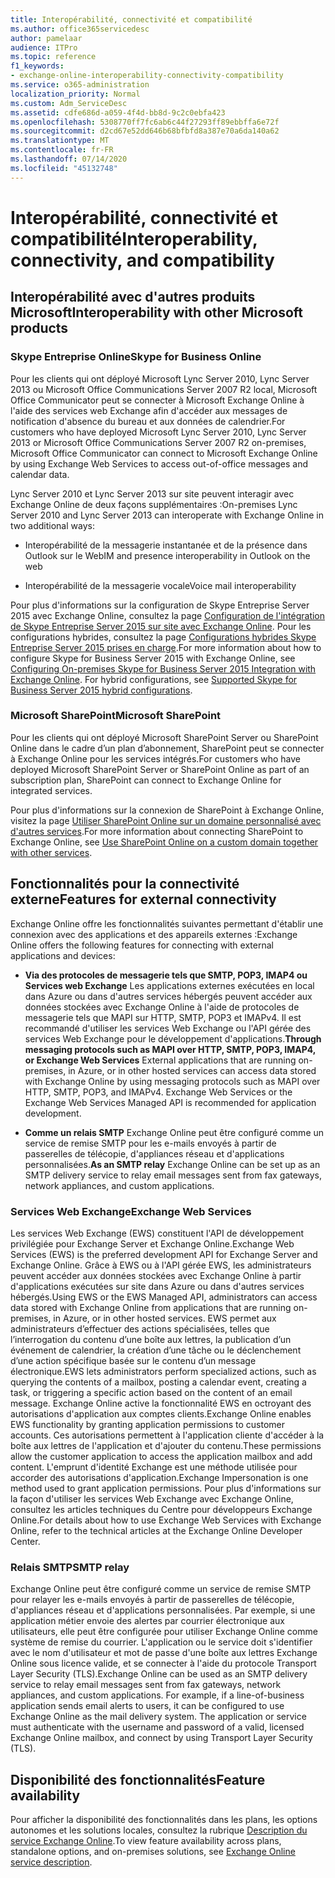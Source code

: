 ```yaml
---
title: Interopérabilité, connectivité et compatibilité
ms.author: office365servicedesc
author: pamelaar
audience: ITPro
ms.topic: reference
f1_keywords:
- exchange-online-interoperability-connectivity-compatibility
ms.service: o365-administration
localization_priority: Normal
ms.custom: Adm_ServiceDesc
ms.assetid: cdfe686d-a059-4f4d-bb8d-9c2c0ebfa423
ms.openlocfilehash: 5308770ff7fc6ab6c44f27293ff89ebbffa6e72f
ms.sourcegitcommit: d2cd67e52dd646b68bfbfd8a387e70a6da140a62
ms.translationtype: MT
ms.contentlocale: fr-FR
ms.lasthandoff: 07/14/2020
ms.locfileid: "45132748"
---
```

# <a name="interoperability-connectivity-and-compatibility"></a><span data-ttu-id="da10e-102">Interopérabilité, connectivité et compatibilité</span><span class="sxs-lookup"><span data-stu-id="da10e-102">Interoperability, connectivity, and compatibility</span></span>

## <a name="interoperability-with-other-microsoft-products"></a><span data-ttu-id="da10e-103">Interopérabilité avec d'autres produits Microsoft</span><span class="sxs-lookup"><span data-stu-id="da10e-103">Interoperability with other Microsoft products</span></span>

### <a name="skype-for-business-online"></a><span data-ttu-id="da10e-104">Skype Entreprise Online</span><span class="sxs-lookup"><span data-stu-id="da10e-104">Skype for Business Online</span></span>

<span data-ttu-id="da10e-105">Pour les clients qui ont déployé Microsoft Lync Server 2010, Lync Server 2013 ou Microsoft Office Communications Server 2007 R2 local, Microsoft Office Communicator peut se connecter à Microsoft Exchange Online à l'aide des services web Exchange afin d'accéder aux messages de notification d'absence du bureau et aux données de calendrier.</span><span class="sxs-lookup"><span data-stu-id="da10e-105">For customers who have deployed Microsoft Lync Server 2010, Lync Server 2013 or Microsoft Office Communications Server 2007 R2 on-premises, Microsoft Office Communicator can connect to Microsoft Exchange Online by using Exchange Web Services to access out-of-office messages and calendar data.</span></span>
  
<span data-ttu-id="da10e-106">Lync Server 2010 et Lync Server 2013 sur site peuvent interagir avec Exchange Online de deux façons supplémentaires :</span><span class="sxs-lookup"><span data-stu-id="da10e-106">On-premises Lync Server 2010 and Lync Server 2013 can interoperate with Exchange Online in two additional ways:</span></span>
  
- <span data-ttu-id="da10e-107">Interopérabilité de la messagerie instantanée et de la présence dans Outlook sur le Web</span><span class="sxs-lookup"><span data-stu-id="da10e-107">IM and presence interoperability in Outlook on the web</span></span>
    
- <span data-ttu-id="da10e-108">Interopérabilité de la messagerie vocale</span><span class="sxs-lookup"><span data-stu-id="da10e-108">Voice mail interoperability</span></span>
    
<span data-ttu-id="da10e-p101">Pour plus d'informations sur la configuration de Skype Entreprise Server 2015 avec Exchange Online, consultez la page [Configuration de l'intégration de Skype Entreprise Server 2015 sur site avec Exchange Online](https://go.microsoft.com/fwlink/p/?LinkId=271804). Pour les configurations hybrides, consultez la page [Configurations hybrides Skype Entreprise Server 2015 prises en charge](https://go.microsoft.com/fwlink/?LinkID=513084).</span><span class="sxs-lookup"><span data-stu-id="da10e-p101">For more information about how to configure Skype for Business Server 2015 with Exchange Online, see [Configuring On-premises Skype for Business Server 2015 Integration with Exchange Online](https://go.microsoft.com/fwlink/p/?LinkId=271804). For hybrid configurations, see [Supported Skype for Business Server 2015 hybrid configurations](https://go.microsoft.com/fwlink/?LinkID=513084).</span></span>
  
### <a name="microsoft-sharepoint"></a><span data-ttu-id="da10e-111">Microsoft SharePoint</span><span class="sxs-lookup"><span data-stu-id="da10e-111">Microsoft SharePoint</span></span>

<span data-ttu-id="da10e-112">Pour les clients qui ont déployé Microsoft SharePoint Server ou SharePoint Online dans le cadre d’un plan d’abonnement, SharePoint peut se connecter à Exchange Online pour les services intégrés.</span><span class="sxs-lookup"><span data-stu-id="da10e-112">For customers who have deployed Microsoft SharePoint Server or SharePoint Online as part of an subscription plan, SharePoint can connect to Exchange Online for integrated services.</span></span>
  
<span data-ttu-id="da10e-113">Pour plus d'informations sur la connexion de SharePoint à Exchange Online, visitez la page [Utiliser SharePoint Online sur un domaine personnalisé avec d'autres services](https://go.microsoft.com/fwlink/?LinkId=271805).</span><span class="sxs-lookup"><span data-stu-id="da10e-113">For more information about connecting SharePoint to Exchange Online, see [Use SharePoint Online on a custom domain together with other services](https://go.microsoft.com/fwlink/?LinkId=271805).</span></span>
  
## <a name="features-for-external-connectivity"></a><span data-ttu-id="da10e-114">Fonctionnalités pour la connectivité externe</span><span class="sxs-lookup"><span data-stu-id="da10e-114">Features for external connectivity</span></span>

<span data-ttu-id="da10e-115">Exchange Online offre les fonctionnalités suivantes permettant d'établir une connexion avec des applications et des appareils externes :</span><span class="sxs-lookup"><span data-stu-id="da10e-115">Exchange Online offers the following features for connecting with external applications and devices:</span></span>
  
- <span data-ttu-id="da10e-p102">**Via des protocoles de messagerie tels que SMTP, POP3, IMAP4 ou Services web Exchange** Les applications externes exécutées en local dans Azure ou dans d'autres services hébergés peuvent accéder aux données stockées avec Exchange Online à l'aide de protocoles de messagerie tels que MAPI sur HTTP, SMTP, POP3 et IMAPv4. Il est recommandé d'utiliser les services Web Exchange ou l'API gérée des services Web Exchange pour le développement d'applications.</span><span class="sxs-lookup"><span data-stu-id="da10e-p102">**Through messaging protocols such as MAPI over HTTP, SMTP, POP3, IMAP4, or Exchange Web Services** External applications that are running on-premises, in Azure, or in other hosted services can access data stored with Exchange Online by using messaging protocols such as MAPI over HTTP, SMTP, POP3, and IMAPv4. Exchange Web Services or the Exchange Web Services Managed API is recommended for application development.</span></span> 
    
- <span data-ttu-id="da10e-118">**Comme un relais SMTP** Exchange Online peut être configuré comme un service de remise SMTP pour les e-mails envoyés à partir de passerelles de télécopie, d'appliances réseau et d'applications personnalisées.</span><span class="sxs-lookup"><span data-stu-id="da10e-118">**As an SMTP relay** Exchange Online can be set up as an SMTP delivery service to relay email messages sent from fax gateways, network appliances, and custom applications.</span></span> 
    
### <a name="exchange-web-services"></a><span data-ttu-id="da10e-119">Services Web Exchange</span><span class="sxs-lookup"><span data-stu-id="da10e-119">Exchange Web Services</span></span>

<span data-ttu-id="da10e-120">Les services Web Exchange (EWS) constituent l'API de développement privilégiée pour Exchange Server et Exchange Online.</span><span class="sxs-lookup"><span data-stu-id="da10e-120">Exchange Web Services (EWS) is the preferred development API for Exchange Server and Exchange Online.</span></span> <span data-ttu-id="da10e-121">Grâce à EWS ou à l'API gérée EWS, les administrateurs peuvent accéder aux données stockées avec Exchange Online à partir d'applications exécutées sur site dans Azure ou dans d'autres services hébergés.</span><span class="sxs-lookup"><span data-stu-id="da10e-121">Using EWS or the EWS Managed API, administrators can access data stored with Exchange Online from applications that are running on-premises, in Azure, or in other hosted services.</span></span> <span data-ttu-id="da10e-122">EWS permet aux administrateurs d’effectuer des actions spécialisées, telles que l’interrogation du contenu d’une boîte aux lettres, la publication d’un événement de calendrier, la création d’une tâche ou le déclenchement d’une action spécifique basée sur le contenu d’un message électronique.</span><span class="sxs-lookup"><span data-stu-id="da10e-122">EWS lets administrators perform specialized actions, such as querying the contents of a mailbox, posting a calendar event, creating a task, or triggering a specific action based on the content of an email message.</span></span> <span data-ttu-id="da10e-123">Exchange Online active la fonctionnalité EWS en octroyant des autorisations d'application aux comptes clients.</span><span class="sxs-lookup"><span data-stu-id="da10e-123">Exchange Online enables EWS functionality by granting application permissions to customer accounts.</span></span> <span data-ttu-id="da10e-124">Ces autorisations permettent à l'application cliente d'accéder à la boîte aux lettres de l'application et d'ajouter du contenu.</span><span class="sxs-lookup"><span data-stu-id="da10e-124">These permissions allow the customer application to access the application mailbox and add content.</span></span> <span data-ttu-id="da10e-125">L'emprunt d'identité Exchange est une méthode utilisée pour accorder des autorisations d'application.</span><span class="sxs-lookup"><span data-stu-id="da10e-125">Exchange Impersonation is one method used to grant application permissions.</span></span> <span data-ttu-id="da10e-126">Pour plus d'informations sur la façon d'utiliser les services Web Exchange avec Exchange Online, consultez les articles techniques du Centre pour développeurs Exchange Online.</span><span class="sxs-lookup"><span data-stu-id="da10e-126">For details about how to use Exchange Web Services with Exchange Online, refer to the technical articles at the Exchange Online Developer Center.</span></span>
  
### <a name="smtp-relay"></a><span data-ttu-id="da10e-127">Relais SMTP</span><span class="sxs-lookup"><span data-stu-id="da10e-127">SMTP relay</span></span>

<span data-ttu-id="da10e-p104">Exchange Online peut être configuré comme un service de remise SMTP pour relayer les e-mails envoyés à partir de passerelles de télécopie, d'appliances réseau et d'applications personnalisées. Par exemple, si une application métier envoie des alertes par courrier électronique aux utilisateurs, elle peut être configurée pour utiliser Exchange Online comme système de remise du courrier. L'application ou le service doit s'identifier avec le nom d'utilisateur et mot de passe d'une boîte aux lettres Exchange Online sous licence valide, et se connecter à l'aide du protocole Transport Layer Security (TLS).</span><span class="sxs-lookup"><span data-stu-id="da10e-p104">Exchange Online can be used as an SMTP delivery service to relay email messages sent from fax gateways, network appliances, and custom applications. For example, if a line-of-business application sends email alerts to users, it can be configured to use Exchange Online as the mail delivery system. The application or service must authenticate with the username and password of a valid, licensed Exchange Online mailbox, and connect by using Transport Layer Security (TLS).</span></span>
  
## <a name="feature-availability"></a><span data-ttu-id="da10e-131">Disponibilité des fonctionnalités</span><span class="sxs-lookup"><span data-stu-id="da10e-131">Feature availability</span></span>

<span data-ttu-id="da10e-132">Pour afficher la disponibilité des fonctionnalités dans les plans, les options autonomes et les solutions locales, consultez la rubrique [Description du service Exchange Online](exchange-online-service-description.md).</span><span class="sxs-lookup"><span data-stu-id="da10e-132">To view feature availability across plans, standalone options, and on-premises solutions, see [Exchange Online service description](exchange-online-service-description.md).</span></span>
  

